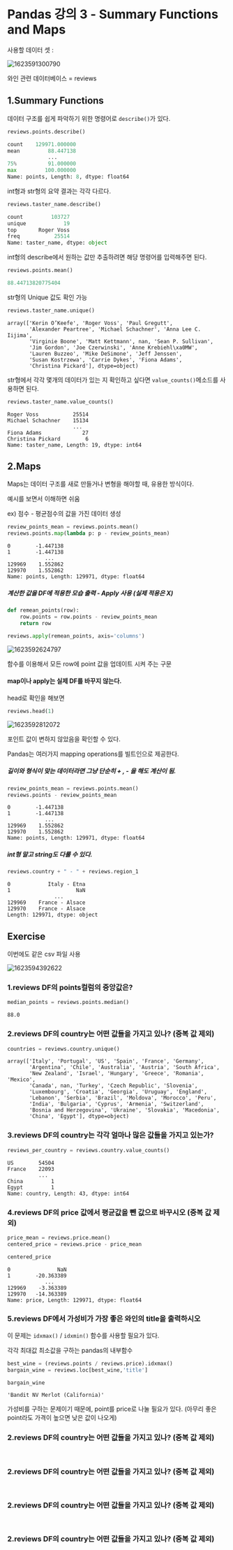 # Pandas 강의 3 - Summary Functions and Maps



사용할 데이터 셋 :

![1623591300790](assets/1623591300790.png)

와인 관련 데이터베이스 = reviews



## 1.Summary Functions



데이터 구조를 쉽게 파악하기 위한 명령어로 `describe()`가 있다.

```python
reviews.points.describe()
```

```python
count    129971.000000
mean         88.447138
             ...      
75%          91.000000
max         100.000000
Name: points, Length: 8, dtype: float64
```



int형과 str형의 요약 결과는 각각 다르다.

```python
reviews.taster_name.describe()
```

```python
count         103727
unique            19
top       Roger Voss
freq           25514
Name: taster_name, dtype: object
```



int형의 describe에서 원하는 값만 추출하려면 해당 명령어를 입력해주면 된다.

```python
reviews.points.mean()
```

```python
88.44713820775404
```



str형의 Unique 값도 확인 가능

```python
reviews.taster_name.unique()
```

```
array(['Kerin O’Keefe', 'Roger Voss', 'Paul Gregutt',
       'Alexander Peartree', 'Michael Schachner', 'Anna Lee C. Iijima',
       'Virginie Boone', 'Matt Kettmann', nan, 'Sean P. Sullivan',
       'Jim Gordon', 'Joe Czerwinski', 'Anne Krebiehl\xa0MW',
       'Lauren Buzzeo', 'Mike DeSimone', 'Jeff Jenssen',
       'Susan Kostrzewa', 'Carrie Dykes', 'Fiona Adams',
       'Christina Pickard'], dtype=object)
```



str형에서 각각 몇개의 데이터가 있는 지 확인하고 싶다면 `value_counts()`메소드를 사용하면 된다.

```python
reviews.taster_name.value_counts()
```

```
Roger Voss           25514
Michael Schachner    15134
                     ...  
Fiona Adams             27
Christina Pickard        6
Name: taster_name, Length: 19, dtype: int64
```



## 2.Maps



Maps는 데이터 구조를 새로 만들거나 변형을 해야할 때, 유용한 방식이다.



예시를 보면서 이해하면 쉬움



ex) 점수 - 평균점수의 값을 가진 데이터 생성

```python
review_points_mean = reviews.points.mean()
reviews.points.map(lambda p: p - review_points_mean)
```

```
0        -1.447138
1        -1.447138
            ...   
129969    1.552862
129970    1.552862
Name: points, Length: 129971, dtype: float64
```



##### 계산한 값을 DF에 적용한 모습 출력 - Apply 사용 (실제 적용은 X)

```python
def remean_points(row):
    row.points = row.points - review_points_mean
    return row

reviews.apply(remean_points, axis='columns')
```

![1623592624797](assets/1623592624797.png)



함수를 이용해서 모든 row에 point 값을 업데이트 시켜 주는 구문



#### map이나 apply는 실제 DF를 바꾸지 않는다.

head로 확인을 해보면

```python
reviews.head(1)
```

![1623592812072](assets/1623592812072.png)

포인트 값이 변하지 않았음을 확인할 수 있다.





Pandas는 여러가지 mapping operations를 빌트인으로 제공한다.



##### 길이와 형식이 맞는 데이터라면 그냥 단순히 + , - 을 해도 계산이 됨.

```python
review_points_mean = reviews.points.mean()
reviews.points - review_points_mean
```

```
0        -1.447138
1        -1.447138
            ...   
129969    1.552862
129970    1.552862
Name: points, Length: 129971, dtype: float64
```





##### int형 말고 string도 다룰 수 있다.

```python
reviews.country + " - " + reviews.region_1
```

```
0            Italy - Etna
1                     NaN
               ...       
129969    France - Alsace
129970    France - Alsace
Length: 129971, dtype: object
```







## Exercise



이번에도 같은 csv 파일 사용 

![1623594392622](assets/1623594392622.png)



### 1.reviews DF의 points컬럼의 중앙값은?



```python
median_points = reviews.points.median()
```

```
88.0
```



### 2.reviews DF의 country는 어떤 값들을 가지고 있나? (중복 값 제외)

```python
countries = reviews.country.unique()
```

```
array(['Italy', 'Portugal', 'US', 'Spain', 'France', 'Germany',
       'Argentina', 'Chile', 'Australia', 'Austria', 'South Africa',
       'New Zealand', 'Israel', 'Hungary', 'Greece', 'Romania', 'Mexico',
       'Canada', nan, 'Turkey', 'Czech Republic', 'Slovenia',
       'Luxembourg', 'Croatia', 'Georgia', 'Uruguay', 'England',
       'Lebanon', 'Serbia', 'Brazil', 'Moldova', 'Morocco', 'Peru',
       'India', 'Bulgaria', 'Cyprus', 'Armenia', 'Switzerland',
       'Bosnia and Herzegovina', 'Ukraine', 'Slovakia', 'Macedonia',
       'China', 'Egypt'], dtype=object)
```



### 3.reviews DF의 country는 각각 얼마나 많은 값들을 가지고 있는가?

```python
reviews_per_country = reviews.country.value_counts()
```

```
US        54504
France    22093
          ...  
China         1
Egypt         1
Name: country, Length: 43, dtype: int64
```



### 4.reviews DF의 price 값에서 평균값을 뺀 값으로 바꾸시오 (중복 값 제외)

```python
price_mean = reviews.price.mean()
centered_price = reviews.price - price_mean

centered_price
```

```
0               NaN
1        -20.363389
            ...    
129969    -3.363389
129970   -14.363389
Name: price, Length: 129971, dtype: float64
```



### 5.reviews DF에서 가성비가 가장 좋은 와인의 title을 출력하시오 



이 문제는 `idxmax()` / `idxmin()` 함수를 사용할 필요가 있다.

각각 최대값 최소값을 구하는 pandas의 내부함수



```python
best_wine = (reviews.points / reviews.price).idxmax()
bargain_wine = reviews.loc[best_wine,'title']

bargain_wine
```

```
'Bandit NV Merlot (California)'
```



가성비를 구하는 문제이기 때문에, point를 price로 나눌 필요가 있다. (아무리 좋은 point라도 가격이 높으면 낮은 값이 나오게)



### 2.reviews DF의 country는 어떤 값들을 가지고 있나? (중복 값 제외)

```python

```

```

```



### 2.reviews DF의 country는 어떤 값들을 가지고 있나? (중복 값 제외)

```python

```

```

```



### 2.reviews DF의 country는 어떤 값들을 가지고 있나? (중복 값 제외)

```python

```

```

```



### 2.reviews DF의 country는 어떤 값들을 가지고 있나? (중복 값 제외)

```python

```

```

```



```python

```

```

```



```python

```

```

```



```python

```

```

```

